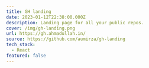 ```yaml
---
title: GH landing
date: 2023-01-12T22:38:00.000Z
description: Landing page for all your public repos.
cover: /img/gh-landing.png
url: https://gh.ahmadullah.in/
source: https://github.com/aumirza/gh-landing
tech_stack:
  - React
featured: false
---
```


